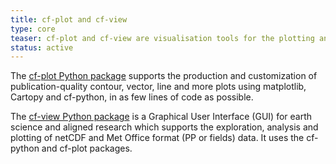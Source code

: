 ```yaml
---
title: cf-plot and cf-view
type: core
teaser: cf-plot and cf-view are visualisation tools for the plotting and exploration of data from the environmental, earth and aligned sciences.
status: active
---
```


The [cf-plot Python package](https://ncas-cms.github.io/cf-plot/build/) supports the production and customization of publication-quality contour, vector, line and more plots using matplotlib, Cartopy and cf-python, in as few lines of code as possible.

The [cf-view Python package](https://ncas-cms.github.io/cf-view/build/) is a Graphical User Interface (GUI) for earth science and aligned research which supports the exploration, analysis and plotting of netCDF and Met Office format (PP or fields) data. It uses the cf-python and cf-plot packages.
